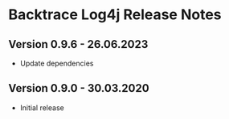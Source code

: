 # Backtrace Log4j Release Notes

## Version 0.9.6 - 26.06.2023
- Update dependencies

## Version 0.9.0 - 30.03.2020
- Initial release